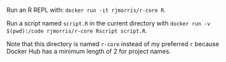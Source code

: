 Run an R REPL with: `docker run -it rjmorris/r-core R`.

Run a script named `script.R` in the current directory with `docker run -v $(pwd):/code rjmorris/r-core Rscript script.R`.

Note that this directory is named `r-core` instead of my preferred `r` because Docker Hub has a minimum length of 2 for project names.
